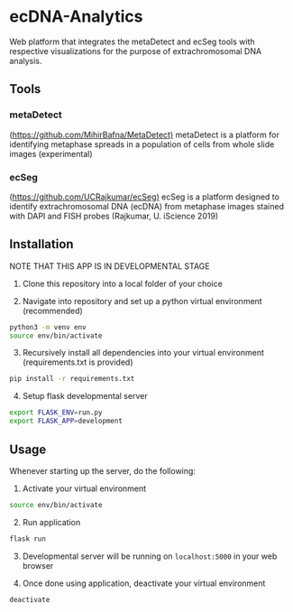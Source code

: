 # ecDNA-Analytics

Web platform that integrates the metaDetect and ecSeg  tools with respective visualizations for the purpose of extrachromosomal DNA analysis.

## Tools

### metaDetect

(<https://github.com/MihirBafna/MetaDetect)>
metaDetect is a platform for identifying metaphase spreads in a population of cells from whole slide images (experimental)

### ecSeg

(<https://github.com/UCRajkumar/ecSeg)>
ecSeg is a platform designed to identify extrachromosomal DNA (ecDNA) from metaphase images stained with DAPI and FISH probes (Rajkumar, U. iScience 2019)

## Installation

NOTE THAT THIS APP IS IN DEVELOPMENTAL STAGE

1. Clone this repository into a local folder of your choice

2. Navigate into repository and set up a python virtual environment (recommended)

```bash
python3 -m venv env
source env/bin/activate
```

3. Recursively install all dependencies into your virtual environment (requirements.txt is provided)

```bash
pip install -r requirements.txt
```

4. Setup flask developmental server

```bash
export FLASK_ENV=run.py
export FLASK_APP=development
```

## Usage

Whenever starting up the server, do the following:

1. Activate your virtual environment

```bash
source env/bin/activate
```

2. Run application

```bash
flask run
```

3. Developmental server will be running on ``` localhost:5000 ``` in your web browser

4. Once done using application, deactivate your virtual environment

```bash
deactivate
```
